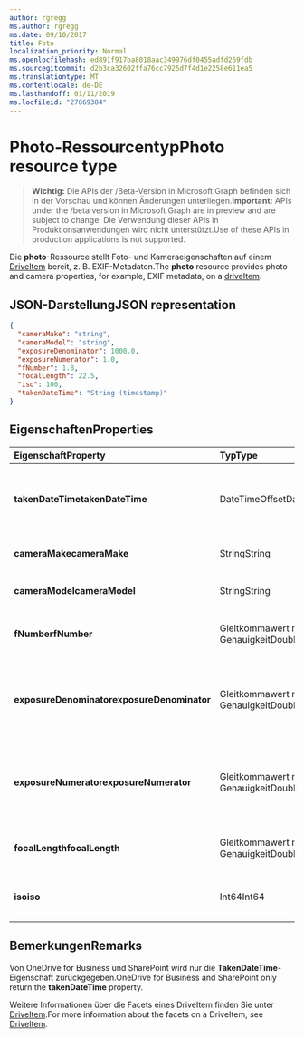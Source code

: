 ```yaml
---
author: rgregg
ms.author: rgregg
ms.date: 09/10/2017
title: Foto
localization_priority: Normal
ms.openlocfilehash: ed891f917ba8018aac349976df0455adfd269fdb
ms.sourcegitcommit: d2b3ca32602ffa76cc7925d7f4d1e2258e611ea5
ms.translationtype: MT
ms.contentlocale: de-DE
ms.lasthandoff: 01/11/2019
ms.locfileid: "27869384"
---
```

# <a name="photo-resource-type"></a><span data-ttu-id="7b632-102">Photo-Ressourcentyp</span><span class="sxs-lookup"><span data-stu-id="7b632-102">Photo resource type</span></span>

> <span data-ttu-id="7b632-103">**Wichtig:** Die APIs der /Beta-Version in Microsoft Graph befinden sich in der Vorschau und können Änderungen unterliegen.</span><span class="sxs-lookup"><span data-stu-id="7b632-103">**Important:** APIs under the /beta version in Microsoft Graph are in preview and are subject to change.</span></span> <span data-ttu-id="7b632-104">Die Verwendung dieser APIs in Produktionsanwendungen wird nicht unterstützt.</span><span class="sxs-lookup"><span data-stu-id="7b632-104">Use of these APIs in production applications is not supported.</span></span>

<span data-ttu-id="7b632-105">Die **photo**-Ressource stellt Foto- und Kameraeigenschaften auf einem [DriveItem](driveitem.md) bereit, z. B. EXIF-Metadaten.</span><span class="sxs-lookup"><span data-stu-id="7b632-105">The **photo** resource provides photo and camera properties, for example, EXIF metadata, on a [driveItem](driveitem.md).</span></span>

## <a name="json-representation"></a><span data-ttu-id="7b632-106">JSON-Darstellung</span><span class="sxs-lookup"><span data-stu-id="7b632-106">JSON representation</span></span>

<!-- {
  "blockType": "resource",
  "optionalProperties": [  ],
  "@odata.type": "microsoft.graph.photo"
}-->
```json
{
  "cameraMake": "string",
  "cameraModel": "string",
  "exposureDenominator": 1000.0,
  "exposureNumerator": 1.0,
  "fNumber": 1.8,
  "focalLength": 22.5,
  "iso": 100,
  "takenDateTime": "String (timestamp)"
}
```

## <a name="properties"></a><span data-ttu-id="7b632-107">Eigenschaften</span><span class="sxs-lookup"><span data-stu-id="7b632-107">Properties</span></span>

| <span data-ttu-id="7b632-108">Eigenschaft</span><span class="sxs-lookup"><span data-stu-id="7b632-108">Property</span></span>                | <span data-ttu-id="7b632-109">Typ</span><span class="sxs-lookup"><span data-stu-id="7b632-109">Type</span></span>           | <span data-ttu-id="7b632-110">Beschreibung</span><span class="sxs-lookup"><span data-stu-id="7b632-110">Description</span></span>
|:------------------------|:---------------|:----------------------------------
| <span data-ttu-id="7b632-111">**takenDateTime**</span><span class="sxs-lookup"><span data-stu-id="7b632-111">**takenDateTime**</span></span>       | <span data-ttu-id="7b632-112">DateTimeOffset</span><span class="sxs-lookup"><span data-stu-id="7b632-112">DateTimeOffset</span></span> | <span data-ttu-id="7b632-p102">Stellt das Datum und die Uhrzeit für die Aufnahme des Fotos dar. Schreibgeschützt.</span><span class="sxs-lookup"><span data-stu-id="7b632-p102">Represents the date and time the photo was taken. Read-only.</span></span>
| <span data-ttu-id="7b632-115">**cameraMake**</span><span class="sxs-lookup"><span data-stu-id="7b632-115">**cameraMake**</span></span>          | <span data-ttu-id="7b632-116">String</span><span class="sxs-lookup"><span data-stu-id="7b632-116">String</span></span>         | <span data-ttu-id="7b632-p103">Kamerahersteller Schreibgeschützt.</span><span class="sxs-lookup"><span data-stu-id="7b632-p103">Camera manufacturer. Read-only.</span></span>
| <span data-ttu-id="7b632-119">**cameraModel**</span><span class="sxs-lookup"><span data-stu-id="7b632-119">**cameraModel**</span></span>         | <span data-ttu-id="7b632-120">String</span><span class="sxs-lookup"><span data-stu-id="7b632-120">String</span></span>         | <span data-ttu-id="7b632-p104">Kameramodell. Schreibgeschützt.</span><span class="sxs-lookup"><span data-stu-id="7b632-p104">Camera model. Read-only.</span></span>
| <span data-ttu-id="7b632-123">**fNumber**</span><span class="sxs-lookup"><span data-stu-id="7b632-123">**fNumber**</span></span>             | <span data-ttu-id="7b632-124">Gleitkommawert mit doppelter Genauigkeit</span><span class="sxs-lookup"><span data-stu-id="7b632-124">Double</span></span>         | <span data-ttu-id="7b632-p105">Die Blendenzahl der Kamera. Schreibgeschützt.</span><span class="sxs-lookup"><span data-stu-id="7b632-p105">The F-stop value from the camera. Read-only.</span></span>
| <span data-ttu-id="7b632-127">**exposureDenominator**</span><span class="sxs-lookup"><span data-stu-id="7b632-127">**exposureDenominator**</span></span> | <span data-ttu-id="7b632-128">Gleitkommawert mit doppelter Genauigkeit</span><span class="sxs-lookup"><span data-stu-id="7b632-128">Double</span></span>         | <span data-ttu-id="7b632-p106">Der Nenner der Bruchzahl für die Belichtungszeit der Kamera. Schreibgeschützt.</span><span class="sxs-lookup"><span data-stu-id="7b632-p106">The denominator for the exposure time fraction from the camera. Read-only.</span></span>
| <span data-ttu-id="7b632-131">**exposureNumerator**</span><span class="sxs-lookup"><span data-stu-id="7b632-131">**exposureNumerator**</span></span>   | <span data-ttu-id="7b632-132">Gleitkommawert mit doppelter Genauigkeit</span><span class="sxs-lookup"><span data-stu-id="7b632-132">Double</span></span>         | <span data-ttu-id="7b632-p107">Der Zähler der Bruchzahl für die Belichtungszeit der Kamera. Schreibgeschützt.</span><span class="sxs-lookup"><span data-stu-id="7b632-p107">The numerator for the exposure time fraction from the camera. Read-only.</span></span>
| <span data-ttu-id="7b632-135">**focalLength**</span><span class="sxs-lookup"><span data-stu-id="7b632-135">**focalLength**</span></span>         | <span data-ttu-id="7b632-136">Gleitkommawert mit doppelter Genauigkeit</span><span class="sxs-lookup"><span data-stu-id="7b632-136">Double</span></span>         | <span data-ttu-id="7b632-p108">Die Brennweite der Kamera. Schreibgeschützt.</span><span class="sxs-lookup"><span data-stu-id="7b632-p108">The focal length from the camera. Read-only.</span></span>
| <span data-ttu-id="7b632-139">**iso**</span><span class="sxs-lookup"><span data-stu-id="7b632-139">**iso**</span></span>                 | <span data-ttu-id="7b632-140">Int64</span><span class="sxs-lookup"><span data-stu-id="7b632-140">Int64</span></span>          | <span data-ttu-id="7b632-p109">Der ISO-Wert der Kamera. Schreibgeschützt.</span><span class="sxs-lookup"><span data-stu-id="7b632-p109">The ISO value from the camera. Read-only.</span></span>

## <a name="remarks"></a><span data-ttu-id="7b632-143">Bemerkungen</span><span class="sxs-lookup"><span data-stu-id="7b632-143">Remarks</span></span>
<span data-ttu-id="7b632-144">Von OneDrive for Business und SharePoint wird nur die **TakenDateTime**-Eigenschaft zurückgegeben.</span><span class="sxs-lookup"><span data-stu-id="7b632-144">OneDrive for Business and SharePoint only return the **takenDateTime** property.</span></span>

<span data-ttu-id="7b632-145">Weitere Informationen über die Facets eines DriveItem finden Sie unter [DriveItem](driveitem.md).</span><span class="sxs-lookup"><span data-stu-id="7b632-145">For more information about the facets on a DriveItem, see [DriveItem](driveitem.md).</span></span>
<!-- {
  "type": "#page.annotation",
  "description": "The photo facet provides details about the camera and settings on the camera for photos.",
  "keywords": "camera make,camera model, exposure, f-stop, iso",
  "section": "documentation",
  "tocPath": "Facets/Photo"
} -->
